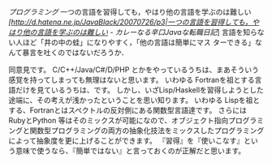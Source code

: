 *プログラミング* 一つの言語を習得しても，やはり他の言語を学ぶのは難しい
 *[http://d.hatena.ne.jp/JavaBlack/20070726/p3|一つの言語を習得しても，やはり他の言語を学ぶのは難しい - カレーなる辛口Javaな転職日記*]
 言語を知らない人ほど「井の中の蛙」になりやすく，「他の言語は簡単にマス
 ターできる」なんて暴言を吐くのではないだろうか．

同意見です。
C/C++/Java/C#/D/PHP とかをやっているうちは、まあそういう感覚を持ってしまっても無理はないと思います。
いわゆる Fortranを祖とする言語だけを見ているうちは、です。
しかし、いざLisp/Haskellを習得しようとした途端に、その考えが浅かったということを思い知ります。
いわゆる Lispを祖とする、Fortranとはスペクトルの反対側にある関数型言語達です。
さらには RubyとPython 等はそのミックスが可能になので、オブジェクト指向プログラミングと関数型プログラミングの両方の抽象化技法をミックスしたプログラミングによって抽象度を更に上げることができます。
『習得』を『使いこなす』という意味で使うなら、『簡単ではない』と言っておくのが正解だと思います。

